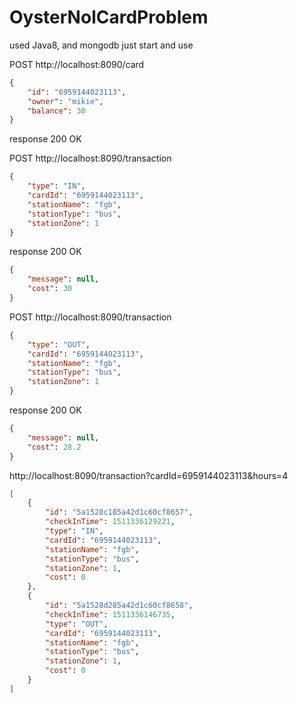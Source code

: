 # OysterNolCardProblem

used Java8, and mongodb
just start and use

POST http://localhost:8090/card
```json
{
    "id": "6959144023113",
    "owner": "mikie",
    "balance": 30
}
```
response 200 OK


POST http://localhost:8090/transaction
```json
{
    "type": "IN",
    "cardId": "6959144023113",
    "stationName": "fgb",
    "stationType": "bus",
    "stationZone": 1
}
```
response 200 OK
```json
{
    "message": null,
    "cost": 30
}
```
POST http://localhost:8090/transaction
```json
{
    "type": "OUT",
    "cardId": "6959144023113",
    "stationName": "fgb",
    "stationType": "bus",
    "stationZone": 1
}
```
response 200 OK
```json
{
    "message": null,
    "cost": 28.2
}
```
http://localhost:8090/transaction?cardId=6959144023113&hours=4
```json
[
    {
        "id": "5a1528c185a42d1c60cf8657",
        "checkInTime": 1511336129221,
        "type": "IN",
        "cardId": "6959144023113",
        "stationName": "fgb",
        "stationType": "bus",
        "stationZone": 1,
        "cost": 0
    },
    {
        "id": "5a1528d285a42d1c60cf8658",
        "checkInTime": 1511336146735,
        "type": "OUT",
        "cardId": "6959144023113",
        "stationName": "fgb",
        "stationType": "bus",
        "stationZone": 1,
        "cost": 0
    }
]
```